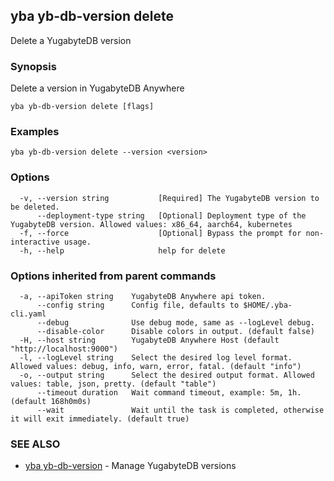 ## yba yb-db-version delete

Delete a YugabyteDB version

### Synopsis

Delete a version in YugabyteDB Anywhere

```
yba yb-db-version delete [flags]
```

### Examples

```
yba yb-db-version delete --version <version>
```

### Options

```
  -v, --version string           [Required] The YugabyteDB version to be deleted.
      --deployment-type string   [Optional] Deployment type of the YugabyteDB version. Allowed values: x86_64, aarch64, kubernetes
  -f, --force                    [Optional] Bypass the prompt for non-interactive usage.
  -h, --help                     help for delete
```

### Options inherited from parent commands

```
  -a, --apiToken string    YugabyteDB Anywhere api token.
      --config string      Config file, defaults to $HOME/.yba-cli.yaml
      --debug              Use debug mode, same as --logLevel debug.
      --disable-color      Disable colors in output. (default false)
  -H, --host string        YugabyteDB Anywhere Host (default "http://localhost:9000")
  -l, --logLevel string    Select the desired log level format. Allowed values: debug, info, warn, error, fatal. (default "info")
  -o, --output string      Select the desired output format. Allowed values: table, json, pretty. (default "table")
      --timeout duration   Wait command timeout, example: 5m, 1h. (default 168h0m0s)
      --wait               Wait until the task is completed, otherwise it will exit immediately. (default true)
```

### SEE ALSO

* [yba yb-db-version](yba_yb-db-version.md)	 - Manage YugabyteDB versions

